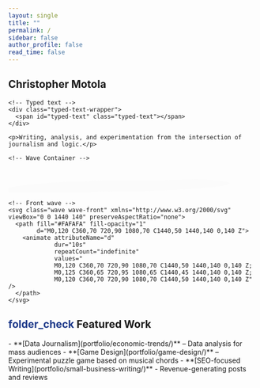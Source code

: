 ```yaml
---
layout: single
title: ""
permalink: /
sidebar: false
author_profile: false
read_time: false
---
```


<!-- ===== HERO SECTION ===== -->
<section class="hero">

  <!-- Hero Intro Text -->
  <div class="hero-intro">
    <h1>Christopher Motola</h1>

    <!-- Typed text -->
    <div class="typed-text-wrapper">
      <span id="typed-text" class="typed-text"></span>
    </div>

    <p>Writing, analysis, and experimentation from the intersection of journalism and logic.</p>
  </div>

    <!-- Wave Container -->
  <div class="wave-container">
    <!-- Back wave -->
    <svg class="wave wave-back" xmlns="http://www.w3.org/2000/svg" viewBox="0 0 1440 140" preserveAspectRatio="none">
      <path fill="#FAFAFA" fill-opacity="0.6"
            d="M0,110 C360,50 720,80 1080,60 C1440,70 1440,140 0,140 Z">
        <animate attributeName="d"
                 dur="18s"
                 repeatCount="indefinite"
                 values="
                 M0,110 C360,50 720,80 1080,60 C1440,70 1440,140 0,140 Z;
                 M0,115 C360,60 720,90 1080,70 C1440,80 1440,140 0,140 Z;
                 M0,110 C360,50 720,80 1080,60 C1440,70 1440,140 0,140 Z" />
      </path>
    </svg>
    
    <!-- Front wave -->
    <svg class="wave wave-front" xmlns="http://www.w3.org/2000/svg" viewBox="0 0 1440 140" preserveAspectRatio="none">
      <path fill="#FAFAFA" fill-opacity="1"
            d="M0,120 C360,70 720,90 1080,70 C1440,50 1440,140 0,140 Z">
        <animate attributeName="d"
                 dur="10s"
                 repeatCount="indefinite"
                 values="
                 M0,120 C360,70 720,90 1080,70 C1440,50 1440,140 0,140 Z;
                 M0,125 C360,65 720,95 1080,65 C1440,45 1440,140 0,140 Z;
                 M0,120 C360,70 720,90 1080,70 C1440,50 1440,140 0,140 Z" />
      </path>
    </svg>
  </div>
</section>

<h2 class="section-header"><span class="material-symbols-outlined" style="color: #1e3a8a;">folder_check</span> Featured Work</h2>  
- **[Data Journalism](portfolio/economic-trends/)** – Data analysis for mass audiences  
- **[Game Design](portfolio/game-design/)** – Experimental puzzle game based on musical chords
- **[SEO-focused Writing](portfolio/small-business-writing/)** - Revenue-generating posts and reviews 


